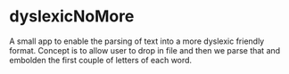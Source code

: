 # dyslexicNoMore

A small app to enable the parsing of text into a more dyslexic friendly format.
Concept is to allow user to drop in file and then we parse that and embolden the first couple of letters of each word.
